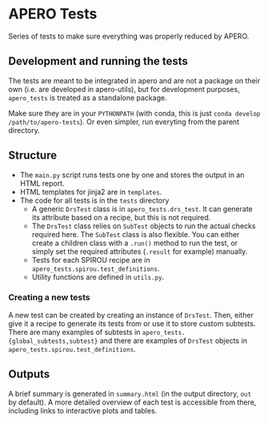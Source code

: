 # APERO Tests

Series of tests to make sure everything was properly reduced by APERO.

## Development and running the tests
The tests are meant to be integrated in apero and are not a package on their own (i.e. are developed in apero-utils), but for development purposes, `apero_tests` is treated as a standalone package.

Make sure they are in your `PYTHONPATH` (with conda, this is just `conda develop /path/to/apero-tests`).
Or even simpler, run everyting from the parent directory.

## Structure
- The `main.py` script runs tests one by one and stores the output in an HTML report.
- HTML templates for jinja2 are in `templates`.
- The code for all tests is in the `tests` directory
  - A generic `DrsTest` class is in `apero_tests.drs_test`. It can generate its
    attribute based on a recipe, but this is not required.
  - The `DrsTest` class relies on `SubTest` objects to run the actual checks
    required here. The `SubTest` class is also flexible. You can either create
    a children class with a `.run()` method to run the test, or simply set the
    required attributes (`.result` for example) manually.
  - Tests for each SPIROU recipe are in `apero_tests.spirou.test_definitions`.
  - Utility functions are defined in `utils.py`.

### Creating a new tests
A new test can be created by creating an instance of `DrsTest`. Then, either
give it a recipe to generate its tests from or use it to store custom subtests.
There are many examples of subtests in `apero_tests.{global_subtests,subtest}`
and there are examples of `DrsTest` objects in
`apero_tests.spirou.test_definitions`.


## Outputs
A brief summary is generated in `summary.html` (in the output directory, `out` by default).
A more detailed overview of each test is accessible from there, including links to interactive
plots and tables.
